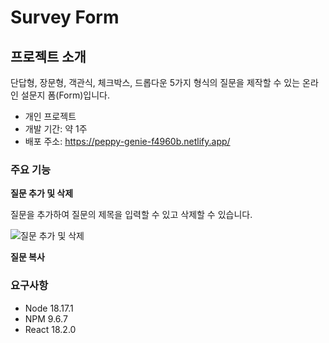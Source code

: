 # Survey Form

## 프로젝트 소개
단답형, 장문형, 객관식, 체크박스, 드롭다운 5가지 형식의 질문을 제작할 수 있는 온라인 설문지 폼(Form)입니다.

- 개인 프로젝트
- 개발 기간: 약 1주
- 배포 주소: https://peppy-genie-f4960b.netlify.app/

### 주요 기능

**질문 추가 및 삭제**

질문을 추가하여 질문의 제목을 입력할 수 있고 삭제할 수 있습니다.

![질문 추가 및 삭제](https://github.com/sanbondeveloper/react-ts-survey/assets/146537655/589abb76-7d0c-4387-8705-f52d23a8bf0e)


**질문 복사**





### 요구사항
- Node 18.17.1
- NPM 9.6.7
- React 18.2.0
